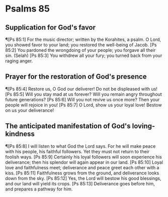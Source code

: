 # Psalms 85

## Supplication for God's favor
¶[Ps 85:1] For the music director; written by the Korahites, a psalm. O Lord, you showed favor to your land; you restored the well-being of Jacob.
[Ps 85:2] You pardoned the wrongdoing of your people; you forgave all their sin. (Selah)
[Ps 85:3] You withdrew all your fury; you turned back from your raging anger.

## Prayer for the restoration of God's presence
¶[Ps 85:4] Restore us, O God our deliverer! Do not be displeased with us!
[Ps 85:5] Will you stay mad at us forever? Will you remain angry throughout future generations?
[Ps 85:6] Will you not revive us once more? Then your people will rejoice in you!
[Ps 85:7] O Lord, show us your loyal love! Bestow on us your deliverance!

## The anticipated manifestation of God's loving-kindness
¶[Ps 85:8] I will listen to what God the Lord says. For he will make peace with his people, his faithful followers. Yet they must not return to their foolish ways.
[Ps 85:9] Certainly his loyal followers will soon experience his deliverance; then his splendor will again appear in our land.
[Ps 85:10] Loyal love and faithfulness meet; deliverance and peace greet each other with a kiss.
[Ps 85:11] Faithfulness grows from the ground, and deliverance looks down from the sky.
[Ps 85:12] Yes, the Lord will bestow his good blessings, and our land will yield its crops.
[Ps 85:13] Deliverance goes before him, and prepares a pathway for him.

